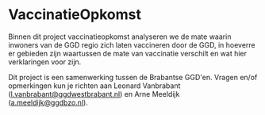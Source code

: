 # VaccinatieOpkomst

Binnen dit project vaccinatieopkomst analyseren we de mate waarin inwoners van de GGD regio zich laten vaccineren door de GGD, in hoeverre er gebieden zijn waartussen de mate van vaccinatie verschilt en wat hier verklaringen voor zijn.

Dit project is een samenwerking tussen de Brabantse GGD'en. 
Vragen en/of opmerkingen kun je richten aan Leonard Vanbrabant (l.vanbrabant@ggdwestbrabant.nl) en Arne Meeldijk (a.meeldijk@ggdbzo.nl). 

 
